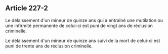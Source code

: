 Article 227-2
----
Le délaissement d'un mineur de quinze ans qui a entraîné une mutilation ou une
infirmité permanente de celui-ci est puni de vingt ans de réclusion criminelle.

Le délaissement d'un mineur de quinze ans suivi de la mort de celui-ci est puni
de trente ans de réclusion criminelle.

